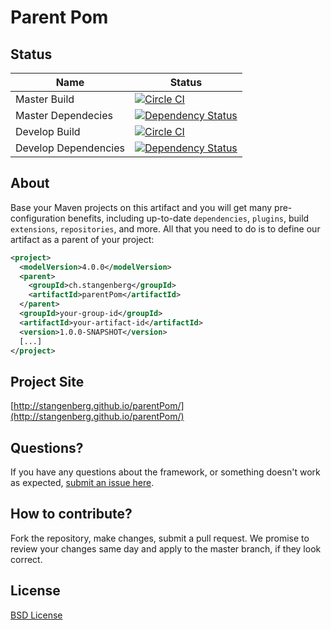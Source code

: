 # Parent Pom

## Status

Name | Status
---- | ------
Master Build | [![Circle CI](https://circleci.com/gh/stangenberg/parentPom/tree/master.svg?style=svg)](https://circleci.com/gh/stangenberg/parentPom/tree/master)
Master Dependecies | [![Dependency Status](https://www.versioneye.com/user/projects/55a0bdbf323939001800015b/badge.svg?style=flat)](https://www.versioneye.com/user/projects/55a0bdbf323939001800015b)
Develop Build | [![Circle CI](https://circleci.com/gh/stangenberg/parentPom/tree/develop.svg?style=svg)](https://circleci.com/gh/stangenberg/parentPom/tree/develop)
Develop Dependencies | [![Dependency Status](https://www.versioneye.com/user/projects/55a0be113239390021000115/badge.svg?style=flat)](https://www.versioneye.com/user/projects/55a0be113239390021000115)


## About

Base your Maven projects on this artifact and you will get many pre-configuration benefits, including up-to-date
`dependencies`, `plugins`, build `extensions`,
`repositories`, and more. All that you need to do is to
define our artifact as a parent of your project: 

```xml
<project>
  <modelVersion>4.0.0</modelVersion>
  <parent>
    <groupId>ch.stangenberg</groupId>
    <artifactId>parentPom</artifactId>
  </parent>
  <groupId>your-group-id</groupId>
  <artifactId>your-artifact-id</artifactId>
  <version>1.0.0-SNAPSHOT</version>
  [...]
</project>
```

## Project Site

[http://stangenberg.github.io/parentPom/](http://stangenberg.github.io/parentPom/)


## Questions?

If you have any questions about the framework, or something doesn't work as expected, [submit an issue here](https://github.com/stangenberg/parentPom/issues/new).


## How to contribute?

Fork the repository, make changes, submit a pull request. We promise to review your changes same day and apply to the master branch, if they look correct.


## License

[BSD License](https://raw.githubusercontent.com/stangenberg/parentPom/master/LICENSE.txt) 